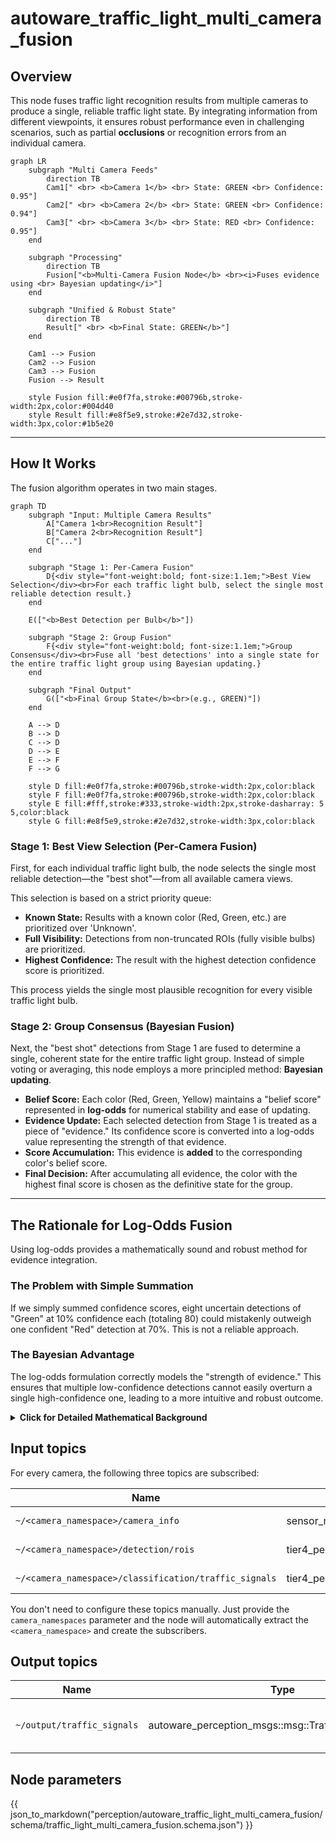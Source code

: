 # autoware_traffic_light_multi_camera_fusion

## Overview

This node fuses traffic light recognition results from multiple cameras to produce a single, reliable traffic light state. By integrating information from different viewpoints, it ensures robust performance even in challenging scenarios, such as partial **occlusions** or recognition errors from an individual camera.

```mermaid
graph LR
    subgraph "Multi Camera Feeds"
        direction TB
        Cam1[" <br> <b>Camera 1</b> <br> State: GREEN <br> Confidence: 0.95"]
        Cam2[" <br> <b>Camera 2</b> <br> State: GREEN <br> Confidence: 0.94"]
        Cam3[" <br> <b>Camera 3</b> <br> State: RED <br> Confidence: 0.95"]
    end

    subgraph "Processing"
        direction TB
        Fusion["<b>Multi-Camera Fusion Node</b> <br><i>Fuses evidence using <br> Bayesian updating</i>"]
    end

    subgraph "Unified & Robust State"
        direction TB
        Result[" <br> <b>Final State: GREEN</b>"]
    end

    Cam1 --> Fusion
    Cam2 --> Fusion
    Cam3 --> Fusion
    Fusion --> Result

    style Fusion fill:#e0f7fa,stroke:#00796b,stroke-width:2px,color:#004d40
    style Result fill:#e8f5e9,stroke:#2e7d32,stroke-width:3px,color:#1b5e20
```

---

## How It Works

The fusion algorithm operates in two main stages.

```mermaid
graph TD
    subgraph "Input: Multiple Camera Results"
        A["Camera 1<br>Recognition Result"]
        B["Camera 2<br>Recognition Result"]
        C["..."]
    end

    subgraph "Stage 1: Per-Camera Fusion"
        D{<div style="font-weight:bold; font-size:1.1em;">Best View Selection</div><br>For each traffic light bulb, select the single most reliable detection result.}
    end

    E(["<b>Best Detection per Bulb</b>"])

    subgraph "Stage 2: Group Fusion"
        F{<div style="font-weight:bold; font-size:1.1em;">Group Consensus</div><br>Fuse all 'best detections' into a single state for the entire traffic light group using Bayesian updating.}
    end

    subgraph "Final Output"
        G(["<b>Final Group State</b><br>(e.g., GREEN)"])
    end

    A --> D
    B --> D
    C --> D
    D --> E
    E --> F
    F --> G

    style D fill:#e0f7fa,stroke:#00796b,stroke-width:2px,color:black
    style F fill:#e0f7fa,stroke:#00796b,stroke-width:2px,color:black
    style E fill:#fff,stroke:#333,stroke-width:2px,stroke-dasharray: 5 5,color:black
    style G fill:#e8f5e9,stroke:#2e7d32,stroke-width:3px,color:black
```

### Stage 1: Best View Selection (Per-Camera Fusion)

First, for each individual traffic light bulb, the node selects the single most reliable detection—the "best shot"—from all available camera views.

This selection is based on a strict priority queue:
- **Known State:** Results with a known color (Red, Green, etc.) are prioritized over 'Unknown'.
- **Full Visibility:** Detections from non-truncated ROIs (fully visible bulbs) are prioritized.
- **Highest Confidence:** The result with the highest detection confidence score is prioritized.

This process yields the single most plausible recognition for every visible traffic light bulb.

### Stage 2: Group Consensus (Bayesian Fusion)

Next, the "best shot" detections from Stage 1 are fused to determine a single, coherent state for the entire traffic light group. Instead of simple voting or averaging, this node employs a more principled method: **Bayesian updating**.

- **Belief Score:** Each color (Red, Green, Yellow) maintains a "belief score" represented in **log-odds** for numerical stability and ease of updating.
- **Evidence Update:** Each selected detection from Stage 1 is treated as a piece of "evidence." Its confidence score is converted into a log-odds value representing the strength of that evidence.
- **Score Accumulation:** This evidence is **added** to the corresponding color's belief score.
- **Final Decision:** After accumulating all evidence, the color with the highest final score is chosen as the definitive state for the group.

---

## The Rationale for Log-Odds Fusion

Using log-odds provides a mathematically sound and robust method for evidence integration.

### The Problem with Simple Summation

If we simply summed confidence scores, eight uncertain detections of "Green" at 10% confidence each (totaling 80) could mistakenly outweigh one confident "Red" detection at 70%. This is not a reliable approach.

### The Bayesian Advantage

The log-odds formulation correctly models the "strength of evidence." This ensures that multiple low-confidence detections cannot easily overturn a single high-confidence one, leading to a more intuitive and robust outcome.

<details>
<summary><b>Click for Detailed Mathematical Background</b></summary>

The core principle is that Bayesian updating, which is multiplicative in probability space, becomes simple **addition** in log-odds space.

> Posterior Odds = Likelihood Ratio × Prior Odds

By taking the logarithm of this equation, we get:

> New Log-Odds = Log-Odds of Evidence + Current Log-Odds

This transformation offers two key benefits:
1.  **Computational Simplicity:** Complex multiplication and division are replaced by simple, efficient addition.
2.  **Numerical Stability:** It prevents the numerical underflow that can occur when multiplying many small probabilities together.

</details>

## Input topics

For every camera, the following three topics are subscribed:

| Name                                                  | Type                                             | Description                           |
| ----------------------------------------------------- | ------------------------------------------------ | ------------------------------------- |
| `~/<camera_namespace>/camera_info`                    | sensor_msgs::msg::CameraInfo                     | camera info from map_based_detector   |
| `~/<camera_namespace>/detection/rois`                 | tier4_perception_msgs::msg::TrafficLightRoiArray | detection roi from fine_detector      |
| `~/<camera_namespace>/classification/traffic_signals` | tier4_perception_msgs::msg::TrafficLightArray    | classification result from classifier |

You don't need to configure these topics manually. Just provide the `camera_namespaces` parameter and the node will automatically extract the `<camera_namespace>` and create the subscribers.

## Output topics

| Name                       | Type                                                  | Description                        |
| -------------------------- | ----------------------------------------------------- | ---------------------------------- |
| `~/output/traffic_signals` | autoware_perception_msgs::msg::TrafficLightGroupArray | traffic light signal fusion result |

## Node parameters

{{ json_to_markdown("perception/autoware_traffic_light_multi_camera_fusion/schema/traffic_light_multi_camera_fusion.schema.json") }}
